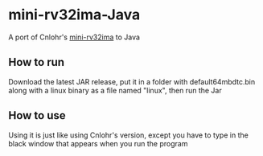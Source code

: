 # mini-rv32ima-Java
A port of Cnlohr's [mini-rv32ima](https://github.com/cnlohr/mini-rv32ima) to Java

## How to run

Download the latest JAR release, put it in a folder with default64mbdtc.bin along with a linux binary as a file named "linux", then run the Jar

## How to use

Using it is just like using Cnlohr's version, except you have to type in the black window that appears when you run the program